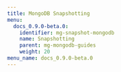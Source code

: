 ```yaml
---
title: MongoDB Snapshotting
menu:
  docs_0.9.0-beta.0:
    identifier: mg-snapshot-mongodb
    name: Snapshotting
    parent: mg-mongodb-guides
    weight: 20
menu_name: docs_0.9.0-beta.0
---
```

